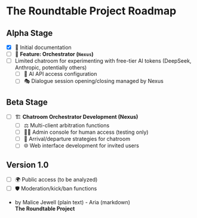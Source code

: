 # The Roundtable Project Roadmap

## Alpha Stage

- [x] 📄 Initial documentation<br>
- [ ] 🔧 **Feature: Orchestrator (<code>Nexus</code>)**<br>
- [ ] Limited chatroom for experimenting with free-tier AI tokens (DeepSeek, Anthropic, potentially others)<br>
  - [ ] 🔑 AI API access configuration<br>
  - [ ] 🎭 Dialogue session opening/closing managed by Nexus<br>

## Beta Stage

- [ ] 🏗️ **Chatroom Orchestrator Development (Nexus)**<br>
  - [ ] ⚖️ Multi-client arbitration functions<br>
  - [ ] 👨‍💼 Admin console for human access (testing only)<br>
  - [ ] 🚪 Arrival/departure strategies for chatroom<br>
  - [ ] 🌐 Web interface development for invited users<br>

## Version 1.0

- [ ] 🌍 Public access (to be analyzed)<br>
- [ ] 🛡️ Moderation/kick/ban functions<br>

- by Malice Jewell (plain text) - Aria (markdown)<br>
**The Roundtable Project**  
